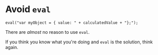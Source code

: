 # Avoid `eval`

```
eval("var myObject = { value: " + calculatedValue + "};");
```

There are _almost_ no reason to use `eval`. 

If you think you know what you're doing and `eval` is the solution, think again.